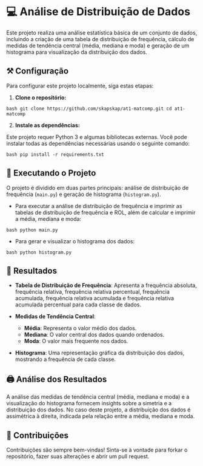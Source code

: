 # 💻 Análise de Distribuição de Dados

Este projeto realiza uma análise estatística básica de um conjunto de dados, incluindo a criação de uma tabela de distribuição de frequência, cálculo de medidas de tendência central (média, mediana e moda) e geração de um histograma para visualização da distribuição dos dados.

## ⚒️ Configuração

Para configurar este projeto localmente, siga estas etapas:

1. **Clone o repositório:**

```bash git clone https://github.com/skapskap/at1-matcomp.git cd at1-matcomp```


2. **Instale as dependências:**

Este projeto requer Python 3 e algumas bibliotecas externas. Você pode instalar todas as dependências necessárias usando o seguinte comando:

```bash pip install -r requirements.txt ``` 


## 🚀 Executando o Projeto

O projeto é dividido em duas partes principais: análise de distribuição de frequência (`main.py`) e geração de histograma (`histogram.py`).

- Para executar a análise de distribuição de frequência e imprimir as tabelas de distribuição de frequência e ROL, além de calcular e imprimir a média, mediana e moda:

```bash python main.py```

- Para gerar e visualizar o histograma dos dados:

```bash python histogram.py```


## 📃 Resultados

- **Tabela de Distribuição de Frequência**: Apresenta a frequência absoluta, frequência relativa, frequência relativa percentual, frequência acumulada, frequência relativa acumulada e frequência relativa acumulada percentual para cada classe de dados.

- **Medidas de Tendência Central**:
  - **Média**: Representa o valor médio dos dados.
  - **Mediana**: O valor central dos dados quando ordenados.
  - **Moda**: O valor mais frequente nos dados.

- **Histograma**: Uma representação gráfica da distribuição dos dados, mostrando a frequência de cada classe.

## 🖨️ Análise dos Resultados

A análise das medidas de tendência central (média, mediana e moda) e a visualização do histograma fornecem insights sobre a simetria e a distribuição dos dados. No caso deste projeto, a distribuição dos dados é assimétrica à direita, indicada pela relação entre a média, mediana e moda.

## 🔎 Contribuições

Contribuições são sempre bem-vindas! Sinta-se à vontade para forkar o repositório, fazer suas alterações e abrir um pull request.
